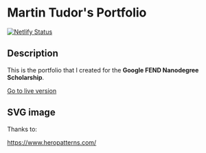# Martin Tudor's Portfolio

[![Netlify Status](https://api.netlify.com/api/v1/badges/1f10b094-e386-4d8f-b651-e9fcc3ceeda9/deploy-status)](https://app.netlify.com/sites/blissful-davinci-93979d/deploys)

## Description

This is the portfolio that I created for the **Google FEND Nanodegree Scholarship**.

[Go to live version](https://magicmart.github.io/martin-tudor-portfolio2/)

## SVG image

Thanks to:

https://www.heropatterns.com/

